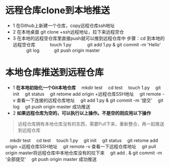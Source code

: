# 远程仓库clone到本地推送
* 1 在Github上新建一个仓库，copy远程仓库ssh地址
* 2 在本地桌面 git clone +ssh远程地址，拉下来远程空仓
* 3 在本地的远程空仓库里直接push就可以推到远程仓库中
步骤：cd 到本地的远程空仓库
&emsp;&emsp;&emsp;touch 1.py 
&emsp;&emsp;&emsp; git add 1.py & git commit -m 'Hello'
&emsp;&emsp;&emsp;git log 
&emsp;&emsp;&emsp;git push origin master




# 本地仓库推送到远程仓库
* 1 **在本地初始化一个Git本地仓库**
&emsp;mkdir test
&emsp;cd test 
&emsp;touch 1.py
&emsp;git init
&emsp;git status
&emsp;git retome add origin +远程仓库SSH地址
&emsp;git remote -v 查看一下连接的远程仓库地址
&emsp;git add 1.py & git commit -m '提交'
&emsp;git log
&emsp;git push origin master
成功推送
* 2 **如果远程仓库为空的，可以执行以上操作。不是空的则应用以下操作**
>远程仓库拥有本地仓库没有的东西，需要Pull下来，重新整合，再一起推送到远程仓库

&emsp;mkdir test
&emsp;cd test 
&emsp;touch 1.py
&emsp;git init
&emsp;git status
&emsp;git retome add origin +远程仓库SSH地址
&emsp;git remote -v 查看一下远程仓库地址
&emsp;git pull origin master将远程仓库中本地仓库没有的拉下来
&emsp;git add . & git commit -m '全部提交'
&emsp;git push origin master
成功推送